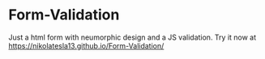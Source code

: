 # Form-Validation
Just a html form with neumorphic design and a JS validation. Try it now at https://nikolatesla13.github.io/Form-Validation/
